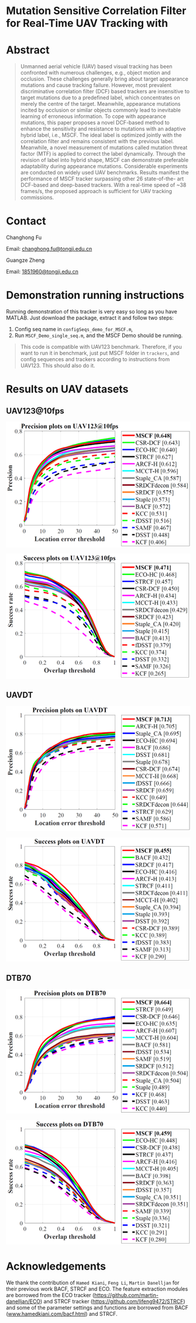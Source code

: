 # Mutation Sensitive Correlation Filter for Real-Time UAV Tracking with


# Abstract 
>Unmanned aerial vehicle (UAV) based visual tracking has been confronted with numerous challenges, e.g., object motion and occlusion. These challenges generally bring about target appearance mutations and cause tracking failure. However, most prevalent discriminative correlation filter (DCF) based trackers are insensitive to target mutations due to a predefined label, which concentrates on merely the centre of the target. Meanwhile, appearance mutations incited by occlusion or similar objects commonly lead to inevitable learning of erroneous information. To cope with appearance mutations, this paper proposes a novel DCF-based method to enhance the sensitivity and resistance to mutations with an adaptive hybrid label, i.e., MSCF. The ideal label is optimized jointly with the correlation filter and remains consistent with the previous label. Meanwhile, a novel measurement of mutations called mutation threat factor (MTF) is applied to correct the label dynamically. Through the revision of label into hybrid shape, MSCF can demonstrate preferable adaptability during appearance mutations. Considerable experiments are conducted on widely used UAV benchmarks. Results manifest the performance of MSCF tracker surpassing other 26 state-of-the- art DCF-based and deep-based trackers. With a real-time speed of ~38 frames/s, the proposed approach is sufficient for UAV tracking commissions.



# Contact 
Changhong Fu

Email: changhong.fu@tongji.edu.cn

Guangze Zheng

Email: 1851960@tongji.edu.cn

# Demonstration running instructions

Running demonstration of this tracker is very easy so long as you have MATLAB. Just download the package, extract it and follow two steps:
1. Config seq name in `configSeqs_demo_for_MSCF.m`,
2. Run `MSCF_Demo_single_seq.m`,
and the MSCF Demo should be running.

>This code is compatible with UAV123 benchmark. Therefore, if you want to run it in benchmark, just put MSCF folder in `trackers`, and config sequences and trackers according to instructions from UAV123. This should also do it.

# Results on UAV datasets

## UAV123@10fps

![](./results/fig/overall_UAV123@10fps_error_OPE.png)

![](./results/fig/overall_UAV123@10fps_overlap_OPE.png)

## UAVDT

![](./results/fig/overall_UAVDT_error_OPE.png)



![](./results/fig/overall_UAVDT_overlap_OPE.png)

## DTB70



![](./results/fig/overall_DTB70_error_OPE.png)

![](./results/fig/overall_DTB70_overlap_OPE.png)

# Acknowledgements

We thank the contribution of `Hamed Kiani`, `Feng Li`,  `Martin Danelljan` for their previous work BACF, STRCF and ECO. The feature extraction modules are borrowed from the ECO tracker (https://github.com/martin-danelljan/ECO) and STRCF tracker (https://github.com/lifeng9472/STRCF) and some of the parameter settings and functions are borrowed from BACF (www.hamedkiani.com/bacf.html) and STRCF.

